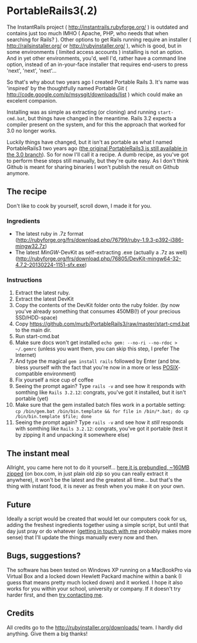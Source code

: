 # PortableRails3(.2)

The InstantRails project ( http://instantrails.rubyforge.org/ ) is outdated and contains just too much IMHO ( Apache, PHP, who needs that when searching for Rails? ). Other options to get Rails running require an installer ( http://railsinstaller.org/ or http://rubyinstaller.org/ ), which is good, but in some environments ( limited access accounts ) installing is not an option. And in yet other environments, you'd, well I'd, rather have a command line option, instead of an in-your-face installer that requires end-users to press 'next', 'next', 'next'...

So that's why about two years ago I created Portable Rails 3. It's name was 'inspired' by the thoughtfully named Portable Git ( http://code.google.com/p/msysgit/downloads/list ) which could make an excelent companion.

Installing was as simple as extracting (or cloning) and running `start-cmd.bat`, but things have changed in the meantime. Rails 3.2 expects a compiler present on the system, and for this the approach that worked for 3.0 no longer works.

Luckily things have changed, but it isn't as portable as what I named PortableRails3 two years ago ([the original PortableRails3 is still available in the 3.0 branch](https://github.com/murb/PortableRails3/tree/3.0)). So for now I'll call it a recipe. A dumb recipe, as you've got to perform these steps still manually, but they're quite easy. As I don't think Github is meant for sharing binaries I won't publish the result on Github anymore.

## The recipe

Don't like to cook by yourself, scroll down, I made it for you.

### Ingredients

- The latest ruby in .7z format (http://rubyforge.org/frs/download.php/76799/ruby-1.9.3-p392-i386-mingw32.7z)
- The latest *MinGW*-DevKit as self-extracting .exe (actually a .7z as well) (http://rubyforge.org/frs/download.php/76805/DevKit-mingw64-32-4.7.2-20130224-1151-sfx.exe)

### Instructions

1. Extract the latest ruby.
2. Extract the latest DevKit
3. Copy the contents of the DevKit folder onto the ruby folder. (by now you've already something that consumes 450MB(!) of your precious SSD/HDD-space)
4. Copy https://github.com/murb/PortableRails3/raw/master/start-cmd.bat to the main dir.
5. Run start-cmd.bat
6. Make sure docs won't get installed `echo gem: --no-ri --no-rdoc > ~/.gemrc` (unless you want them, you can skip this step, I prefer The Internet)
7. And type the magical `gem install rails` followed by Enter (and btw. bless yourself with the fact that you're now in a more or less [POSIX](http://en.wikipedia.org/wiki/POSIX)-compatible environment)
8. Fix yourself a nice cup of coffee
9. Seeing the prompt again? Type `rails -v` and see how it responds with somthing like `Rails 3.2.12`: congrats, you've got it installed, but it isn't portable (yet)
10. Make sure that the gem installed batch files work in a portable setting: `cp /bin/gem.bat /bin/bin.template && for file in /bin/*.bat; do cp /bin/bin.template $file; done`
11. Seeing the prompt again? Type `rails -v` and see how it *still* responds with somthing like `Rails 3.2.12`: congrats, you've got it portable (test it by zipping it and unpacking it somewhere else)

## The instant meal

Allright, you came here not to do it yourself... [here it is prebundled, ~160MB zipped](https://www.box.com/s/7o1sqrvqey1t9ii4hv28) (on box.com, in just plain old zip so you can really extract it anywhere), it won't be the latest and the greatest all time... but that's the thing with instant food, it is never as fresh when you make it on your own.

## Future

Ideally a script would be created that would let our computers cook for us, adding the freshest ingredients together using a simple script, but until that day just pray or do whatever ([getting in touch with me](http://murb.nl/contact) probably makes more sense) that I'll update the things manually every now and then.

## Bugs, suggestions?

The software has been tested on Windows XP running on a MacBookPro via Virtual Box and a locked down Hewlett Packard machine within a bank (I guess that means pretty much locked down) and it worked. I hope it also works for you within your school, university or company. If it doesn't try harder first, and then [try contacting me](http://murb.nl/contact). 

## Credits

All credits go to the http://rubyinstaller.org/downloads/ team. I hardly did anything. Give them a big thanks!